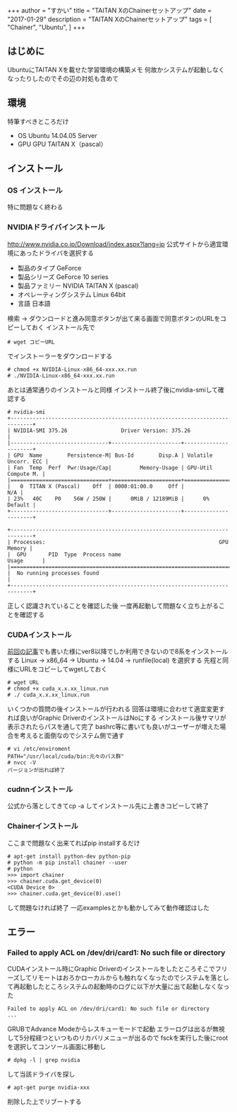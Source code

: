 +++
author = "すかい"
title = "TAITAN XのChainerセットアップ"
date = "2017-01-29"
description = "TAITAN XのChainerセットアップ"
tags = [
    "Chainer",
    "Ubuntu",
]
+++

## はじめに

UbuntuにTAITAN Xを載せた学習環境の構築メモ
何故かシステムが起動しなくなったりしたのでその辺の対処も含めて

## 環境

特筆すべきところだけ

- OS
Ubuntu 14.04.05 Server
- GPU
GPU TAITAN X（pascal）

## インストール

### OS インストール

特に問題なく終わる

### NVIDIAドライバインストール

http://www.nvidia.co.jp/Download/index.aspx?lang=jp
公式サイトから適宜環境にあったドライバを選択する

- 製品のタイプ
GeForce
- 製品シリーズ
GeForce 10 series
- 製品ファミリー
NVIDIA TAITAN X (pascal)
- オペレーティングシステム
Linux 64bit
- 言語
日本語

検索 -> ダウンロードと進み同意ボタンが出て来る画面で同意ボタンのURLをコピーしておく
インストール先で

```
# wget コピーURL
```

でインストーラーをダウンロードする

```
# chmod +x NVIDIA-Linux-x86_64-xxx.xx.run
# ./NVIDIA-Linux-x86_64-xxx.xx.run
```

あとは通常通りのインストールと同様
インストール終了後にnvidia-smiして確認する

```
# nvidia-smi
+-----------------------------------------------------------------------------+
| NVIDIA-SMI 375.26                 Driver Version: 375.26                    |
|-------------------------------+----------------------+----------------------+
| GPU  Name        Persistence-M| Bus-Id        Disp.A | Volatile Uncorr. ECC |
| Fan  Temp  Perf  Pwr:Usage/Cap|         Memory-Usage | GPU-Util  Compute M. |
|===============================+======================+======================|
|   0  TITAN X (Pascal)    Off  | 0000:01:00.0     Off |                  N/A |
| 23%   40C    P0    56W / 250W |      0MiB / 12189MiB |      0%      Default |
+-------------------------------+----------------------+----------------------+

+-----------------------------------------------------------------------------+
| Processes:                                                       GPU Memory |
|  GPU       PID  Type  Process name                               Usage      |
|=============================================================================|
|  No running processes found                                                 |
+-----------------------------------------------------------------------------+
```

正しく認識されていることを確認した後 一度再起動して問題なく立ち上がることを確認する

### CUDAインストール

[前回の記事](../gtx1070%E3%81%AEchainer%E3%82%BB%E3%83%83%E3%83%88%E3%82%A2%E3%83%83%E3%83%97/)でも書いた様にver8以降でしか利用できないので8系をインストールする
Linux -> x86_64 -> Ubuntu -> 14.04 -> runfile(local)
を選択する
先程と同様にURLをコピーしてwgetしておく

```
# wget URL
# chmod +x cuda_x.x.xx_linux.run
# ./ cuda_x.x.xx_linux.run
```

いくつかの質問の後インストールが行われる
回答は環境に合わせて適宜変更すれば良いがGraphic DriverのインストールはNoにする
インストール後サマリが表示されたらパスを通して完了
bashrc等に書いても良いがユーザーが増えた場合を考えると面倒なのでシステム側で通す

```
# vi /etc/enviroment
PATH="/usr/local/cuda/bin:元々のパス群"
# nvcc -V
バージョンが出れば終了
```

### cudnnインストール

公式から落としてきてcp -a してインストール先に上書きコピーして終了

### Chainerインストール

ここまで問題なく出来てればpip installするだけ

```
# apt-get install python-dev python-pip
# python -m pip install chainer --user
# python
>>> import chainer
>>> chainer.cuda.get_device(0)
<CUDA Device 0>
>>> chainer.cuda.get_device(0).use()
```

して問題なければ終了
一応examplesとかも動かしてみて動作確認はした

## エラー

### Failed to apply ACL on /dev/dri/card1: No such file or directory

CUDAインストール時にGraphic Driverのインストールをしたところそこでフリーズしてリモートはおろかローカルからも触れなくなったのでシステムを落として再起動したところシステムの起動時のログに以下が大量に出て起動しなくなった

```
Failed to apply ACL on /dev/dri/card1: No such file or directory
...
```

GRUBでAdvance Modeからレスキューモードで起動
エラーログは出るが無視して5分程経つといつものリカバリメニューが出るので
fsckを実行した後にrootを選択してコンソール画面に移動し

```
# dpkg -l | grep nvidia
```

して当該ドライバを探し

```
# apt-get purge nvidia-xxx
```

削除した上でリブートする
